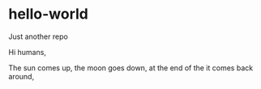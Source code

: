 # hello-world
Just another repo

Hi humans,

The sun comes up, the moon goes down,
at the end of the it comes back around,
